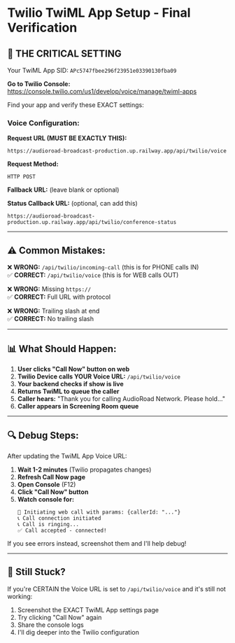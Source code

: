 # Twilio TwiML App Setup - Final Verification

## 🎯 THE CRITICAL SETTING

Your TwiML App SID: `APc5747fbee296f23951e03390130fba09`

**Go to Twilio Console:** https://console.twilio.com/us1/develop/voice/manage/twiml-apps

Find your app and verify these EXACT settings:

### Voice Configuration:

**Request URL (MUST BE EXACTLY THIS):**
```
https://audioroad-broadcast-production.up.railway.app/api/twilio/voice
```

**Request Method:**
```
HTTP POST
```

**Fallback URL:** (leave blank or optional)

**Status Callback URL:** (optional, can add this)
```
https://audioroad-broadcast-production.up.railway.app/api/twilio/conference-status
```

---

## ⚠️ Common Mistakes:

❌ **WRONG:** `/api/twilio/incoming-call` (this is for PHONE calls IN)  
✅ **CORRECT:** `/api/twilio/voice` (this is for WEB calls OUT)

❌ **WRONG:** Missing `https://`  
✅ **CORRECT:** Full URL with protocol

❌ **WRONG:** Trailing slash at end  
✅ **CORRECT:** No trailing slash

---

## 📊 What Should Happen:

1. **User clicks "Call Now" button on web**
2. **Twilio Device calls YOUR Voice URL:** `/api/twilio/voice`
3. **Your backend checks if show is live**
4. **Returns TwiML to queue the caller**
5. **Caller hears:** "Thank you for calling AudioRoad Network. Please hold..."
6. **Caller appears in Screening Room queue**

---

## 🔍 Debug Steps:

After updating the TwiML App Voice URL:

1. **Wait 1-2 minutes** (Twilio propagates changes)
2. **Refresh Call Now page**
3. **Open Console** (F12)
4. **Click "Call Now" button**
5. **Watch console for:**
   ```
   🔌 Initiating web call with params: {callerId: "..."}
   📞 Call connection initiated
   📞 Call is ringing...
   ✅ Call accepted - connected!
   ```

If you see errors instead, screenshot them and I'll help debug!

---

## 🚨 Still Stuck?

If you're CERTAIN the Voice URL is set to `/api/twilio/voice` and it's still not working:

1. Screenshot the EXACT TwiML App settings page
2. Try clicking "Call Now" again
3. Share the console logs
4. I'll dig deeper into the Twilio configuration


